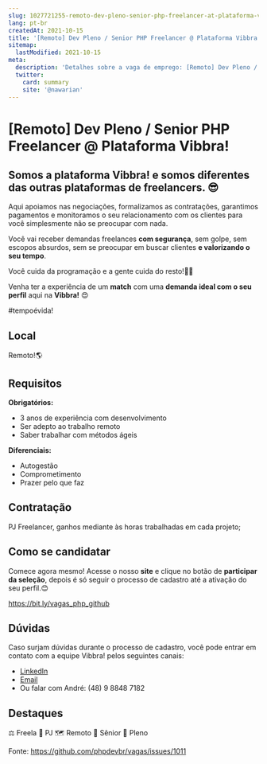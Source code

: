 ```yaml
---
slug: 1027721255-remoto-dev-pleno-senior-php-freelancer-at-plataforma-vibbra
lang: pt-br
createdAt: 2021-10-15
title: '[Remoto] Dev Pleno / Senior PHP Freelancer @ Plataforma Vibbra! - Vaga de Emprego'
sitemap:
  lastModified: 2021-10-15
meta:
  description: 'Detalhes sobre a vaga de emprego: [Remoto] Dev Pleno / Senior PHP Freelancer @ Plataforma Vibbra!'
  twitter:
    card: summary
    site: '@nawarian'
---
```


# [Remoto] Dev Pleno / Senior PHP Freelancer @ Plataforma Vibbra!

## Somos a plataforma Vibbra! e **somos diferentes** das outras plataformas de **freelancers**. 😎

Aqui apoiamos nas negociações, formalizamos as contratações, garantimos pagamentos e monitoramos o seu relacionamento com os clientes para você simplesmente não se preocupar com nada.

Você vai receber demandas freelances **com segurança**, sem golpe, sem escopos absurdos, sem se preocupar em buscar clientes **e valorizando o seu tempo**.

Você cuida da programação e a gente cuida do resto!🤝😊

Venha ter a experiência de um **match** com uma **demanda ideal com o seu perfil** aqui na **Vibbra!** 😍

#tempoévida!

## Local

Remoto!🌎

## Requisitos

**Obrigatórios:**
- 3 anos de experiência com desenvolvimento
- Ser adepto ao trabalho remoto
- Saber trabalhar com métodos ágeis

**Diferenciais:**
- Autogestão
- Comprometimento
- Prazer pelo que faz

## Contratação

PJ Freelancer, ganhos mediante às horas trabalhadas em cada projeto;

## Como se candidatar

Comece agora mesmo! Acesse o nosso **site** e clique no botão de **participar da seleção**, depois é só seguir o processo de cadastro até a ativação do seu perfil.😊

https://bit.ly/vagas_php_github

## Dúvidas

Caso surjam dúvidas durante o processo de cadastro, você pode entrar em contato com a equipe Vibbra! pelos seguintes canais:

- [LinkedIn](https://www.linkedin.com/in/andremacieln/)
- [Email](andre.nuernberg@vibbra.com.br)
- Ou falar com André: (48) 9 8848 7182

## Destaques

⚖️ Freela
🤝 PJ
🗺️ Remoto
👴 Sênior
👨 Pleno

Fonte: https://github.com/phpdevbr/vagas/issues/1011